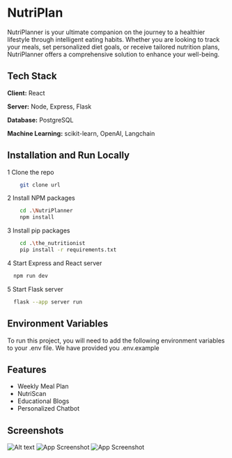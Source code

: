 
# NutriPlan
NutriPlanner is your ultimate companion on the journey to a healthier lifestyle through intelligent eating habits. Whether you are looking to track your meals, set personalized diet goals, or receive tailored nutrition plans, NutriPlanner offers a comprehensive solution to enhance your well-being. 



## Tech Stack

**Client:** React

**Server:** Node, Express, Flask

**Database:** PostgreSQL

**Machine Learning:** scikit-learn, OpenAI, Langchain


## Installation and Run Locally

1 Clone the repo
```bash
    git clone url
```
2 Install NPM packages
```bash
    cd .\NutriPlanner
    npm install
```
3 Install pip packages
```bash
    cd .\the_nutritionist
    pip install -r requirements.txt
```
4 Start Express and React server
```bash
  npm run dev
```
5 Start Flask server
```bash
  flask --app server run
```


    
## Environment Variables

To run this project, you will need to add the following environment variables to your .env file. We have provided you .env.example




## Features

- Weekly Meal Plan
- NutriScan
- Educational Blogs
- Personalized Chatbot 


## Screenshots

![Alt text](https://drive.google.com/file/d/1RaNJE0sBi2bY0Mas8v_GOdBHVIxM8Wpm/view?usp=share_link)
![App Screenshot](https://drive.google.com/file/d/1zaNWcSXr5emGO_QM_msifFX1ppGd8BNB/view?usp=share_link)
![App Screenshot](https://drive.google.com/file/d/1vUImvq_RYLaeF8YyfI1BGhRbh1MfUmRS/view?usp=share_link)

